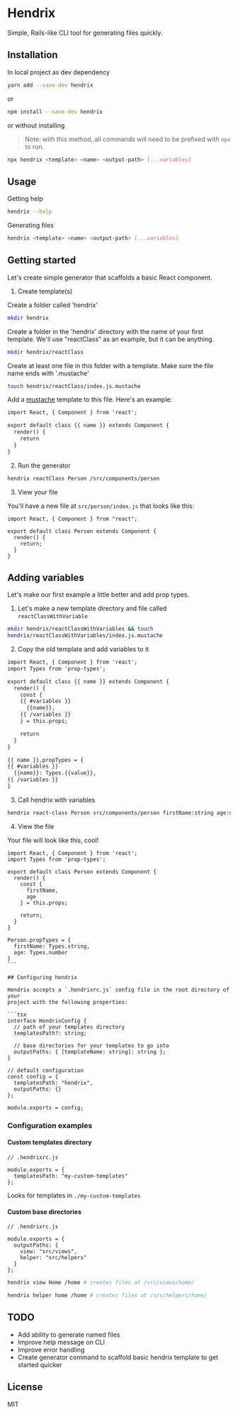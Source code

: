 # Hendrix

Simple, Rails-like CLI tool for generating files quickly.

## Installation

In local project as dev dependency

```bash
yarn add --save-dev hendrix
```

or

```bash
npm install --save-dev hendrix
```

or without installing

> Note: with this method, all commands will need to be prefixed with `npx` to
> run.

```bash
npx hendrix <template> <name> <output-path> [...variables]
```

## Usage

Getting help

```bash
hendrix --help
```

Generating files

```bash
hendrix <template> <name> <output-path> [...variables]
```

## Getting started

Let's create simple generator that scaffolds a basic React component.

1. Create template(s)

Create a folder called 'hendrix'

```bash
mkdir hendrix
```

Create a folder in the 'hendrix' directory with the name of your first template. We'll use
"reactClass" as an example, but it can be anything.

```bash
mkdir hendrix/reactClass
```

Create at least one file in this folder with a template. Make sure the file name
ends with '.mustache'

```bash
touch hendrix/reactClass/index.js.mustache
```

Add a [mustache](https://github.com/janl/mustache.js/) template to this file. Here's an example:

```mustache
import React, { Component } from 'react';

export default class {{ name }} extends Component {
  render() {
    return
  }
}
```

2. Run the generator

```bash
hendrix reactClass Person /src/components/person
```

3. View your file

You'll have a new file at `src/person/index.js` that looks like this:

```tsx
import React, { Component } from "react";

export default class Person extends Component {
  render() {
    return;
  }
}
```

## Adding variables

Let's make our first example a little better and add prop types.

1. Let's make a new template directory and file called `reactClassWithVariable`

```bash
mkdir hendrix/reactClassWithVariables && touch
hendrix/reactClassWithVariables/index.js.mustache
```

2. Copy the old template and add variables to it

```mustache
import React, { Component } from 'react';
import Types from 'prop-types';

export default class {{ name }} extends Component {
  render() {
    const {
    {{ #variables }}
      {{name}},
    {{ /variables }}
    } = this.props;

    return
  }
}

{{ name }}.propTypes = {
{{ #variables }}
  {{name}}: Types.{{value}},
{{ /variables }}
}
```

3. Call hendrix with variables

```bash
hendrix react-class Person src/components/person firstName:string age:number
```

4. View the file

Your file will look like this, cool!

````tsx
import React, { Component } from 'react';
import Types from 'prop-types';

export default class Person extends Component {
  render() {
    const {
      firstName,
      age
    } = this.props;

    return;
  }
}

Person.propTypes = {
  firstName: Types.string,
  age: Types.number
}
```

## Configuring hendrix

Hendrix accepts a `.hendrixrc.js` config file in the root directory of your
project with the following properties:

```tsx
interface HendrixConfig {
  // path of your templates directory
  templatesPath?: string;

  // base directories for your templates to go into
  outputPaths: { [templateName: string]: string };
}

// default configuration
const config = {
  templatesPath: "hendrix",
  outputPaths: {}
};

module.exports = config;
````

### Configuration examples

#### Custom templates directory

```tsx
// .hendrixrc.js

module.exports = {
  templatesPath: "my-custom-templates"
};
```

Looks for templates in `./my-custom-templates`

#### Custom base directories

```tsx
// .hendrixrc.js

module.exports = {
  outputPaths: {
    view: "src/views",
    helper: "src/helpers"
  }
};
```

```bash
hendrix view Home /home # creates files at /src/views/home/
```

```bash
hendrix helper home /home # creates files at /src/helpers/home/
```

## TODO

- Add ability to generate named files
- Improve help message on CLI
- Improve error handling
- Create generator command to scaffold basic hendrix template to get started
  quicker

## License

MIT
